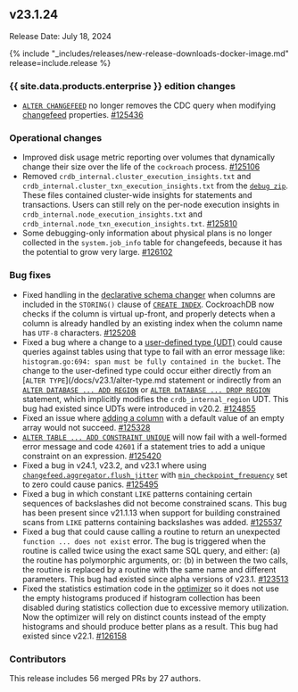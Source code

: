 ## v23.1.24

Release Date: July 18, 2024

{% include "_includes/releases/new-release-downloads-docker-image.md" release=include.release %}

<h3 id="v23-1-24-{{-site.data.products.enterprise-}}-edition-changes">{{ site.data.products.enterprise }} edition changes</h3>

- [`ALTER CHANGEFEED`](/docs/v23.1/alter-changefeed.md) no longer removes the CDC query when modifying [changefeed](/docs/v23.1/change-data-capture-overview.md) properties. [#125436][#125436]

<h3 id="v23-1-24-operational-changes">Operational changes</h3>

- Improved disk usage metric reporting over volumes that dynamically change their size over the life of the `cockroach` process. [#125106][#125106]
- Removed `crdb_internal.cluster_execution_insights.txt` and `crdb_internal.cluster_txn_execution_insights.txt` from the [`debug zip`](/docs/v23.1/cockroach-debug-zip.md). These files contained cluster-wide insights for statements and transactions. Users can still rely on the per-node execution insights in `crdb_internal.node_execution_insights.txt` and `crdb_internal.node_txn_execution_insights.txt`. [#125810][#125810]
- Some debugging-only information about physical plans is no longer collected in the `system.job_info` table for changefeeds, because it has the potential to grow very large. [#126102][#126102]

<h3 id="v23-1-24-bug-fixes">Bug fixes</h3>

- Fixed handling in the [declarative schema changer](/docs/v23.1/online-schema-changes.md#declarative-schema-changer) when columns are included in the `STORING()` clause of [`CREATE INDEX`](/docs/v23.1/create-index.md). CockroachDB now checks if the column is virtual up-front, and properly detects when a column is already handled by an existing index when the column name has `UTF-8` characters. [#125208][#125208]
- Fixed a bug where a change to a [user-defined type (UDT)](/docs/v23.1/create-type.md) could cause queries against tables using that type to fail with an error message like: `histogram.go:694: span must be fully contained in the bucket`. The change to the user-defined type could occur either directly from an [`ALTER TYPE`](/docs/v23.1/alter-type.md statement or indirectly from an [`ALTER DATABASE ... ADD REGION`](/docs/v23.1/alter-database.md#add-region) or [`ALTER DATABASE ... DROP REGION`](/docs/v23.1/alter-database.md#drop-region) statement, which implicitly modifies the `crdb_internal_region` UDT. This bug had existed since UDTs were introduced in v20.2. [#124855][#124855]
- Fixed an issue where [adding a column](/docs/v23.1/alter-table.md#add-column) with a default value of an empty array would not succeed. [#125328][#125328]
- [`ALTER TABLE ... ADD CONSTRAINT UNIQUE`](/docs/v23.1/alter-table.md#add-constraint) will now fail with a well-formed error message and code `42601` if a statement tries to add a unique constraint on an expression. [#125420][#125420]
- Fixed a bug in v24.1, v23.2, and v23.1 where using [`changefeed.aggregator.flush_jitter`](/docs/v23.1/cluster-settings.md#setting-changefeed-aggregator-flush-jitter) with [`min_checkpoint_frequency`](/docs/v23.1/create-changefeed.md#min-checkpoint-frequency) set to zero could cause panics. [#125495][#125495]
- Fixed a bug in which constant `LIKE` patterns containing certain sequences of backslashes did not become constrained scans. This bug has been present since v21.1.13 when support for building constrained scans from `LIKE` patterns containing backslashes was added. [#125537][#125537]
- Fixed a bug that could cause calling a routine to return an unexpected `function ... does not exist` error. The bug is triggered when the routine is called twice using the exact same SQL query, and either: (a) the routine has polymorphic arguments, or: (b) in between the two calls, the routine is replaced by a routine with the same name and different parameters. This bug had existed since alpha versions of v23.1. [#123513][#123513]
- Fixed the statistics estimation code in the [optimizer](/docs/v23.1/cost-based-optimizer.md) so it does not use the empty histograms produced if histogram collection has been disabled during statistics collection due to excessive memory utilization. Now the optimizer will rely on distinct counts instead of the empty histograms and should produce better plans as a result. This bug had existed since v22.1. [#126158][#126158]

<div class="release-note-contributors" markdown="1">

<h3 id="v23-1-24-contributors">Contributors</h3>

This release includes 56 merged PRs by 27 authors.

</div>

[#123513]: https://github.com/cockroachdb/cockroach/pull/123513
[#124855]: https://github.com/cockroachdb/cockroach/pull/124855
[#125106]: https://github.com/cockroachdb/cockroach/pull/125106
[#125208]: https://github.com/cockroachdb/cockroach/pull/125208
[#125328]: https://github.com/cockroachdb/cockroach/pull/125328
[#125420]: https://github.com/cockroachdb/cockroach/pull/125420
[#125436]: https://github.com/cockroachdb/cockroach/pull/125436
[#125495]: https://github.com/cockroachdb/cockroach/pull/125495
[#125528]: https://github.com/cockroachdb/cockroach/pull/125528
[#125537]: https://github.com/cockroachdb/cockroach/pull/125537
[#125810]: https://github.com/cockroachdb/cockroach/pull/125810
[#126102]: https://github.com/cockroachdb/cockroach/pull/126102
[#126147]: https://github.com/cockroachdb/cockroach/pull/126147
[#126158]: https://github.com/cockroachdb/cockroach/pull/126158
[#126223]: https://github.com/cockroachdb/cockroach/pull/126223
[87ba56fce]: https://github.com/cockroachdb/cockroach/commit/87ba56fce
